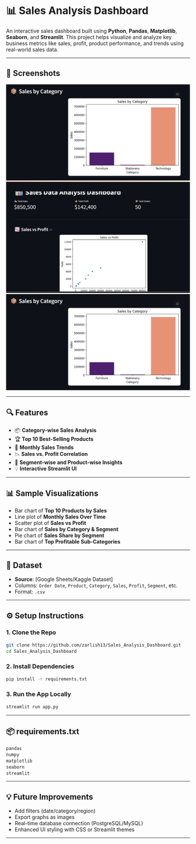 # 📊 Sales Analysis Dashboard

An interactive sales dashboard built using **Python**, **Pandas**, **Matplotlib**, **Seaborn**, and **Streamlit**. This project helps visualize and analyze key business metrics like sales, profit, product performance, and trends using real-world sales data.

---

## 📸 Screenshots

![Sales](https://github.com/zarlish13/Sales_Analysis_Dashboard/blob/main/salesbycategory.png)
![Salesvsprofit](https://github.com/zarlish13/Sales_Analysis_Dashboard/blob/main/salesvsprofit.png)
![Sales](https://github.com/zarlish13/Sales_Analysis_Dashboard/blob/main/salesbycategory.png)


---

## 🔍 Features

* 📦 **Category-wise Sales Analysis**
* 🏆 **Top 10 Best-Selling Products**
* 📅 **Monthly Sales Trends**
* 📉 **Sales vs. Profit Correlation**
* 📌 **Segment-wise and Product-wise Insights**
* 💡 **Interactive Streamlit UI**

---

## 📊 Sample Visualizations

* Bar chart of **Top 10 Products by Sales**
* Line plot of **Monthly Sales Over Time**
* Scatter plot of **Sales vs Profit**
* Bar chart of **Sales by Category & Segment**
* Pie chart of **Sales Share by Segment**
* Bar chart of **Top Profitable Sub-Categories**

---

## 📂 Dataset

* **Source**: \[Google Sheets/Kaggle Dataset]
* Columns: `Order Date`, `Product`, `Category`, `Sales`, `Profit`, `Segment`, etc.
* Format: `.csv`

---

## ⚙️ Setup Instructions

### 1. Clone the Repo

```bash
git clone https://github.com/zarlish13/Sales_Analysis_Dashboard.git
cd Sales_Analysis_Dashboard
```

### 2. Install Dependencies

```bash
pip install -r requirements.txt
```

### 3. Run the App Locally

```bash
streamlit run app.py
```

---

## 📦 requirements.txt

```txt
pandas
numpy
matplotlib
seaborn
streamlit
```

---

## 💡 Future Improvements

* Add filters (date/category/region)
* Export graphs as images
* Real-time database connection (PostgreSQL/MySQL)
* Enhanced UI styling with CSS or Streamlit themes

---

